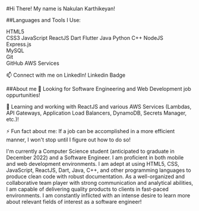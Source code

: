 #Hi There! My name is Nakulan Karthikeyan! 

##Languages and Tools I Use:
 
HTML5  
CSS3 
JavaScript
ReactJS
Dart
Flutter
Java 
Python
C++
NodeJS  
Express.js  
MySQL  
Git  
GitHub 
AWS Services


📫 Connect with me on LinkedIn! 
Linkedin Badge


##About me
🔭 Looking for Software Engineering and Web Development job oppurtunities!

🌱 Learning and working with ReactJS and various AWS Services (Lambdas, API Gateways, Application Load Balancers, DynamoDB, Secrets Manager, etc.)!

⚡ Fun fact about me: If a job can be accomplished in a more efficient manner, I won't stop until I figure out how to do so!

I'm currently a Computer Science student (anticipated to graduate in December 2022) and a Software Engineer. I am proficient in both mobile and web development environments. I am adept at using HTML5, CSS, JavaScript, ReactJS, Dart, Java, C++, and other programming languages to produce clean code with robust documentation. As a well-organized and collaborative team player with strong communication and analytical abilities, I am capable of delivering quality products to clients in fast-paced environments. I am constantly inflicted with an intense desire to learn more about relevant fields of interest as a software engineer!
